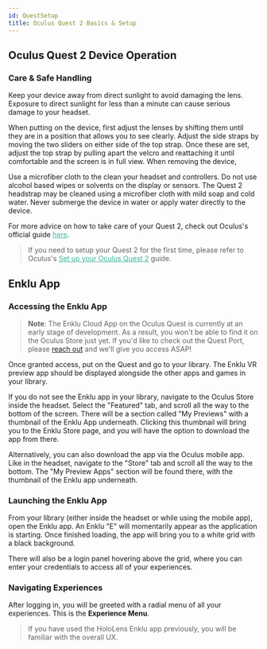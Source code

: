 ```yaml
---
id: QuestSetup
title: Oculus Quest 2 Basics & Setup
---
```


## Oculus Quest 2 Device Operation

### Care & Safe Handling

Keep your device away from direct sunlight to avoid damaging the lens. Exposure to direct sunlight for less than a minute can cause serious damage to your headset. 

When putting on the device, first adjust the lenses by shifting them until they are in a position that allows you to see clearly. Adjust the side straps by moving the two sliders on either side of the top strap. Once these are set, adjust the top strap by pulling apart the velcro and reattaching it until comfortable and the screen is in full view. When removing the device, 

Use a microfiber cloth to the clean your headset and controllers. Do not use alcohol based wipes or solvents on the display or sensors. The Quest 2 headstrap may be cleaned using a microfiber cloth with mild soap and cold water. Never submerge the device in water or apply water directly to the device.

For more advice on how to take care of your Quest 2, check out Oculus's official guide <a style="color:#3AB29B" href="https://support.oculus.com/795778631158860" target="\_blank"><u>here</u></a>.

> If you need to setup your Quest 2 for the first time, please refer to Oculus's <a style="color:#3AB29B" href="https://support.oculus.com/795778631158860" target="\_blank"><u>Set up your Oculus Quest 2</u></a> guide.

## Enklu App

### Accessing the Enklu App

> **Note**: The Enklu Cloud App on the Oculus Quest is currently at an early stage of development. As a result, you won't be able to find it on the Oculus Store just yet. If you'd like to check out the Quest Port, please [reach out](/contact) and we'll give you access ASAP!

Once granted access, put on the Quest and go to your library. The Enklu VR preview app should be displayed alongside the other apps and games in your library.

If you do not see the Enklu app in your library, navigate to the Oculus Store inside the headset. Select the "Featured" tab, and scroll all the way to the bottom of the screen. There will be a section called "My Previews" with a thumbnail of the Enklu App underneath. Clicking this thumbnail will bring you to the Enklu Store page, and you will have the option to download the app from there.

Alternatively, you can also download the app via the Oculus mobile app. Like in the headset, navigate to the "Store" tab and scroll all the way to the bottom. The "My Preview Apps" section will be found there, with the thumbnail of the Enklu app underneath.

### Launching the Enklu App

From your library (either inside the headset or while using the mobile app), open the Enklu app. An Enklu "E" will momentarily appear as the application is starting. Once finished loading, the app will bring you to a white grid with a black background. 

There will also be a login panel hovering above the grid, where you can enter your credentials to access all of your experiences.

### Navigating Experiences

After logging in, you will be greeted with a radial menu of all your experiences. This is the **Experience Menu**. 
> If you have used the HoloLens Enklu app previously, you will be familiar with the overall UX.

